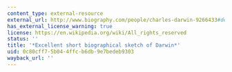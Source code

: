 ```yaml
---
content_type: external-resource
external_url: http://www.biography.com/people/charles-darwin-9266433#death-and-legacy
has_external_license_warning: true
license: https://en.wikipedia.org/wiki/All_rights_reserved
status: ''
title: '*Excellent short biographical sketch of Darwin*'
uid: 0c80cff7-5b04-4ffc-b6db-9e7bedeb9303
wayback_url: ''
---
```

